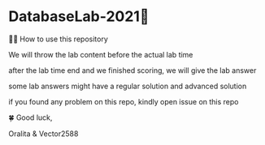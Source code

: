 # DatabaseLab-2021🧵

🧙‍♂️ How to use this repository

We will throw the lab content before the actual lab time

after the lab time end and we finished scoring, we will give the lab answer

some lab answers might have a regular solution and advanced solution

if you found any problem on this repo, kindly open issue on this repo

🍀 Good luck, 

Oralita & Vector2588
